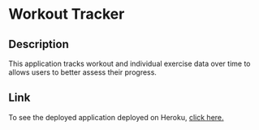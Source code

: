 # Workout Tracker

## Description
This application tracks workout and individual exercise data over time to allows users to better assess their progress.

## Link
To see the deployed application deployed on Heroku, <a href="https://frozen-dusk-99845.herokuapp.com/?id=605fb78ef237890015fb952d">click here.</a>